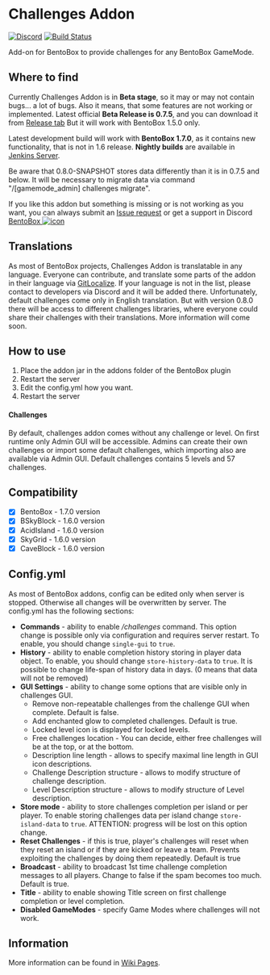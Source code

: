 # Challenges Addon
[![Discord](https://img.shields.io/discord/272499714048524288.svg?logo=discord)](https://discord.bentobox.world)
[![Build Status](https://ci.codemc.org/buildStatus/icon?job=BentoBoxWorld/Challenges)](https://ci.codemc.org/job/BentoBoxWorld/job/Challenges/)

Add-on for BentoBox to provide challenges for any BentoBox GameMode. 

## Where to find

Currently Challenges Addon is in **Beta stage**, so it may or may not contain bugs... a lot of bugs. Also it means, that some features are not working or implemented. 
Latest official **Beta Release is 0.7.5**, and you can download it from [Release tab](https://github.com/BentoBoxWorld/Challenges/releases)
But it will work with BentoBox 1.5.0 only.

Latest development build will work with **BentoBox 1.7.0**, as it contains new functionality, that is not in 1.6 release.
**Nightly builds** are available in [Jenkins Server](https://ci.codemc.org/job/BentoBoxWorld/job/Challenges/lastStableBuild/).

Be aware that 0.8.0-SNAPSHOT stores data differently than it is in 0.7.5 and below. It will be necessary to migrate data via command "/[gamemode_admin] challenges migrate".

If you like this addon but something is missing or is not working as you want, you can always submit an [Issue request](https://github.com/BentoBoxWorld/Challenges/issues) or get a support in Discord [BentoBox ![icon](https://avatars2.githubusercontent.com/u/41555324?s=15&v=4)](https://discord.bentobox.world)

## Translations

As most of BentoBox projects, Challenges Addon is translatable in any language. Everyone can contribute, and translate some parts of the addon in their language via [GitLocalize](https://gitlocalize.com/repo/2896).
If your language is not in the list, please contact to developers via Discord and it will be added there.
Unfortunately, default challenges come only in English translation. But with version 0.8.0 there will be access to different challenges libraries, where everyone could share their challenges with their translations. More information will come soon.

## How to use

1. Place the addon jar in the addons folder of the BentoBox plugin
2. Restart the server
3. Edit the config.yml how you want.
4. Restart the server

#### Challenges

By default, challenges addon comes without any challenge or level. On first runtime only Admin GUI will be accessible. 
Admins can create their own challenges or import some default challenges, which importing also are available via Admin GUI. Default challenges contains 5 levels and 57 challenges.

## Compatibility

- [x] BentoBox - 1.7.0 version
- [x] BSkyBlock - 1.6.0 version
- [x] AcidIsland - 1.6.0 version
- [x] SkyGrid - 1.6.0 version
- [x] CaveBlock - 1.6.0 version

## Config.yml

As most of BentoBox addons, config can be edited only when server is stopped. Otherwise all changes will be overwritten by server.
The config.yml has the following sections:

* **Commands** - ability to enable */challenges* command. This option change is possible only via configuration and requires server restart.
		To enable, you should change `single-gui` to `true`.
* **History** - ability to enable completion history storing in player data object. 
		To enable, you should change `store-history-data` to `true`.
		It is possible to change life-span of history data in days. (0 means that data will not be removed)
* **GUI Settings** - ability to change some options that are visible only in challenges GUI.
	* Remove non-repeatable challenges from the challenge GUI when complete. Default is false.
	* Add enchanted glow to completed challenges. Default is true.
	* Locked level icon is displayed for locked levels.
	* Free challenges location - You can decide, either free challenges will be at the top, or at the bottom.
	* Description line length - allows to specify maximal line length in GUI icon descriptions.
	* Challenge Description structure - allows to modify structure of challenge description.
    * Level Description structure - allows to modify structure of Level description.
* **Store mode** - ability to store challenges completion per island or per player.
		To enable storing challenges data per island change `store-island-data` to `true`. ATTENTION: progress will be lost on this option change.
* **Reset Challenges** - if this is true, player's challenges will reset when they reset an island or if they are kicked or leave a team. Prevents exploiting the challenges by doing them repeatedly. Default is true
* **Broadcast** - ability to broadcast 1st time challenge completion messages to all players. Change to false if the spam becomes too much. Default is true.
* **Title** - ability to enable showing Title screen on first challenge completion or level completion.
* **Disabled GameModes** - specify Game Modes where challenges will not work.

## Information

More information can be found in [Wiki Pages](https://github.com/BentoBoxWorld/Challenges/wiki).

